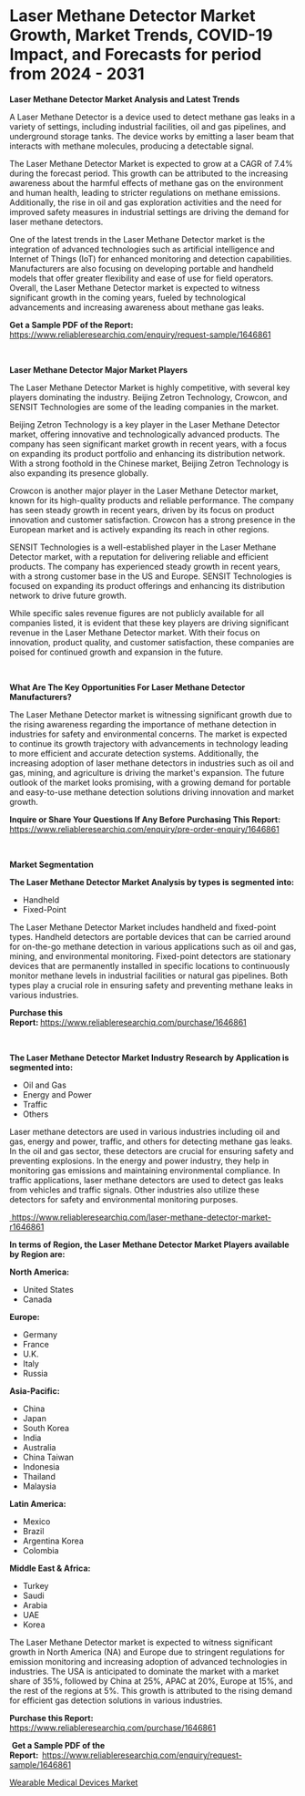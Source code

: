 <p><h1>Laser Methane Detector Market Growth, Market Trends, COVID-19 Impact, and Forecasts for period from 2024 - 2031</h1></p><p><strong>Laser Methane Detector Market Analysis and Latest Trends</strong></p>
<p><p>A Laser Methane Detector is a device used to detect methane gas leaks in a variety of settings, including industrial facilities, oil and gas pipelines, and underground storage tanks. The device works by emitting a laser beam that interacts with methane molecules, producing a detectable signal.</p><p>The Laser Methane Detector Market is expected to grow at a CAGR of 7.4% during the forecast period. This growth can be attributed to the increasing awareness about the harmful effects of methane gas on the environment and human health, leading to stricter regulations on methane emissions. Additionally, the rise in oil and gas exploration activities and the need for improved safety measures in industrial settings are driving the demand for laser methane detectors.</p><p>One of the latest trends in the Laser Methane Detector market is the integration of advanced technologies such as artificial intelligence and Internet of Things (IoT) for enhanced monitoring and detection capabilities. Manufacturers are also focusing on developing portable and handheld models that offer greater flexibility and ease of use for field operators. Overall, the Laser Methane Detector market is expected to witness significant growth in the coming years, fueled by technological advancements and increasing awareness about methane gas leaks.</p></p>
<p><strong>Get a Sample PDF of the Report:&nbsp;</strong> <a href="https://www.reliableresearchiq.com/enquiry/request-sample/1646861">https://www.reliableresearchiq.com/enquiry/request-sample/1646861</a></p>
<p>&nbsp;</p>
<p><strong>Laser Methane Detector Major Market Players</strong></p>
<p><p>The Laser Methane Detector Market is highly competitive, with several key players dominating the industry. Beijing Zetron Technology, Crowcon, and SENSIT Technologies are some of the leading companies in the market. </p><p>Beijing Zetron Technology is a key player in the Laser Methane Detector market, offering innovative and technologically advanced products. The company has seen significant market growth in recent years, with a focus on expanding its product portfolio and enhancing its distribution network. With a strong foothold in the Chinese market, Beijing Zetron Technology is also expanding its presence globally.</p><p>Crowcon is another major player in the Laser Methane Detector market, known for its high-quality products and reliable performance. The company has seen steady growth in recent years, driven by its focus on product innovation and customer satisfaction. Crowcon has a strong presence in the European market and is actively expanding its reach in other regions.</p><p>SENSIT Technologies is a well-established player in the Laser Methane Detector market, with a reputation for delivering reliable and efficient products. The company has experienced steady growth in recent years, with a strong customer base in the US and Europe. SENSIT Technologies is focused on expanding its product offerings and enhancing its distribution network to drive future growth.</p><p>While specific sales revenue figures are not publicly available for all companies listed, it is evident that these key players are driving significant revenue in the Laser Methane Detector market. With their focus on innovation, product quality, and customer satisfaction, these companies are poised for continued growth and expansion in the future.</p></p>
<p>&nbsp;</p>
<p><strong>What Are The Key Opportunities For Laser Methane Detector Manufacturers?</strong></p>
<p><p>The Laser Methane Detector market is witnessing significant growth due to the rising awareness regarding the importance of methane detection in industries for safety and environmental concerns. The market is expected to continue its growth trajectory with advancements in technology leading to more efficient and accurate detection systems. Additionally, the increasing adoption of laser methane detectors in industries such as oil and gas, mining, and agriculture is driving the market's expansion. The future outlook of the market looks promising, with a growing demand for portable and easy-to-use methane detection solutions driving innovation and market growth.</p></p>
<p><strong>Inquire or Share Your Questions If Any Before Purchasing This Report:</strong> <a href="https://www.reliableresearchiq.com/enquiry/pre-order-enquiry/1646861">https://www.reliableresearchiq.com/enquiry/pre-order-enquiry/1646861</a></p>
<p>&nbsp;</p>
<p><strong>Market Segmentation</strong></p>
<p><strong>The Laser Methane Detector Market Analysis by types is segmented into:</strong></p>
<p><ul><li>Handheld</li><li>Fixed-Point</li></ul></p>
<p><p>The Laser Methane Detector Market includes handheld and fixed-point types. Handheld detectors are portable devices that can be carried around for on-the-go methane detection in various applications such as oil and gas, mining, and environmental monitoring. Fixed-point detectors are stationary devices that are permanently installed in specific locations to continuously monitor methane levels in industrial facilities or natural gas pipelines. Both types play a crucial role in ensuring safety and preventing methane leaks in various industries.</p></p>
<p><strong>Purchase this Report:&nbsp;</strong><a href="https://www.reliableresearchiq.com/purchase/1646861">https://www.reliableresearchiq.com/purchase/1646861</a></p>
<p>&nbsp;</p>
<p><strong>The Laser Methane Detector Market Industry Research by Application is segmented into:</strong></p>
<p><ul><li>Oil and Gas</li><li>Energy and Power</li><li>Traffic</li><li>Others</li></ul></p>
<p><p>Laser methane detectors are used in various industries including oil and gas, energy and power, traffic, and others for detecting methane gas leaks. In the oil and gas sector, these detectors are crucial for ensuring safety and preventing explosions. In the energy and power industry, they help in monitoring gas emissions and maintaining environmental compliance. In traffic applications, laser methane detectors are used to detect gas leaks from vehicles and traffic signals. Other industries also utilize these detectors for safety and environmental monitoring purposes.</p></p>
<p><a href="https://www.reliableresearchiq.com/laser-methane-detector-market-r1646861">&nbsp;https://www.reliableresearchiq.com/laser-methane-detector-market-r1646861</a></p>
<p><strong>In terms of Region, the Laser Methane Detector Market Players available by Region are:</strong></p>
<p>
    <p> <strong> North America: </strong>
        <ul>
            <li>United States</li>
            <li>Canada</li>
        </ul>
        </p> 
    <p> <strong> Europe: </strong>
        <ul>
            <li>Germany</li>
            <li>France</li>
            <li>U.K.</li>
            <li>Italy</li>
            <li>Russia</li>
        </ul>
        </p> 
    <p> <strong> Asia-Pacific: </strong>
        <ul>
            <li>China</li>
            <li>Japan</li>
            <li>South Korea</li>
            <li>India</li>
            <li>Australia</li>
            <li>China Taiwan</li>
            <li>Indonesia</li>
            <li>Thailand</li>
            <li>Malaysia</li>
        </ul>
        </p> 
    <p> <strong> Latin America: </strong>
        <ul>
            <li>Mexico</li>
            <li>Brazil</li>
            <li>Argentina Korea</li>
            <li>Colombia</li>
        </ul>
        </p> 
    <p> <strong> Middle East & Africa: </strong>
        <ul>
            <li>Turkey</li>
            <li>Saudi</li>
            <li>Arabia</li>
            <li>UAE</li>
            <li>Korea</li>
        </ul>
    </p>
    </p>
<p><p>The Laser Methane Detector market is expected to witness significant growth in North America (NA) and Europe due to stringent regulations for emission monitoring and increasing adoption of advanced technologies in industries. The USA is anticipated to dominate the market with a market share of 35%, followed by China at 25%, APAC at 20%, Europe at 15%, and the rest of the regions at 5%. This growth is attributed to the rising demand for efficient gas detection solutions in various industries.</p></p>
<p><strong>Purchase this Report: </strong><a href="https://www.reliableresearchiq.com/purchase/1646861">https://www.reliableresearchiq.com/purchase/1646861</a></p>
<p>&nbsp;<strong>Get a Sample PDF of the Report:&nbsp;&nbsp;</strong><a href="https://www.reliableresearchiq.com/enquiry/request-sample/1646861">https://www.reliableresearchiq.com/enquiry/request-sample/1646861</a></p>
<p><strong></strong></p>
<p><p><a href="https://view.publitas.com/reportprime-1/wearable-medical-devices-market-a-global-and-regional-analysis-focus-on-region-country-level-analysis-and-competitive-landscape/">Wearable Medical Devices Market</a></p></p>